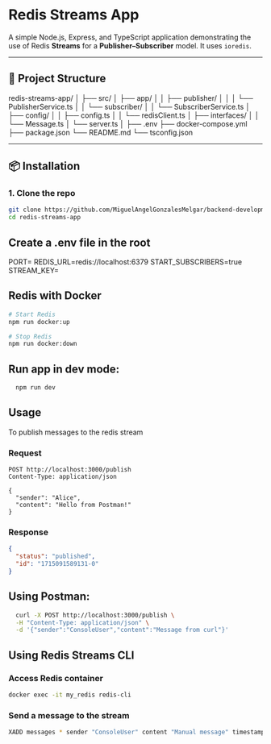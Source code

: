 # Redis Streams App

A simple Node.js, Express, and TypeScript application demonstrating the use of Redis **Streams** for a **Publisher–Subscriber** model. It uses `ioredis`.

---

## 📁 Project Structure

redis-streams-app/
│
├── src/
│ ├── app/
│ │ ├── publisher/
│ │ │ └── PublisherService.ts
│ │ └── subscriber/
│ │ └── SubscriberService.ts
│ ├── config/
│ │ ├── config.ts
│ │ └── redisClient.ts
│ ├── interfaces/
│ │ └── Message.ts
│ └── server.ts
│
├── .env
├── docker-compose.yml
├── package.json
└── README.md
└── tsconfig.json


---

## 📦 Installation

### 1. Clone the repo

```bash
git clone https://github.com/MiguelAngelGonzalesMelgar/backend-development-DA-redis-stream-practice.git
cd redis-streams-app
```

## Create a .env file in the root
PORT=<port>
REDIS_URL=redis://localhost:6379
START_SUBSCRIBERS=true
STREAM_KEY=<key>

## Redis with Docker

```bash
# Start Redis
npm run docker:up

# Stop Redis
npm run docker:down

```

## Run app in dev mode:

```bash
  npm run dev
```

## Usage

To publish messages to the redis stream

### Request
```http
POST http://localhost:3000/publish
Content-Type: application/json

{
  "sender": "Alice",
  "content": "Hello from Postman!"
}
```

### Response

```json
{
  "status": "published",
  "id": "1715091589131-0"
}

```

## Using Postman:

```bash
  curl -X POST http://localhost:3000/publish \
  -H "Content-Type: application/json" \
  -d '{"sender":"ConsoleUser","content":"Message from curl"}'

```

## Using Redis Streams CLI

### Access Redis container
```bash
docker exec -it my_redis redis-cli
```
### Send a message to the stream

```bash
XADD messages * sender "ConsoleUser" content "Manual message" timestamp "2024-05-07T15:00:00Z"

```
